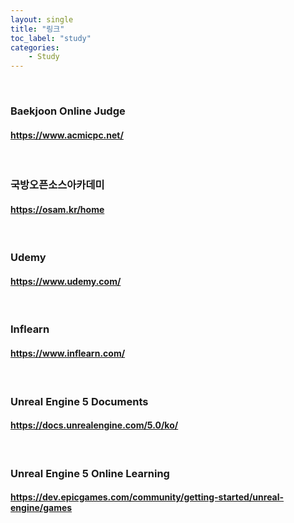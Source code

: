 ```yaml
---
layout: single
title: "링크"
toc_label: "study"
categories:
    - Study
---
```


<br>

### Baekjoon Online Judge
#### https://www.acmicpc.net/

<br>

### 국방오픈소스아카데미
#### https://osam.kr/home

<br>

### Udemy
#### https://www.udemy.com/

<br>

### Inflearn
#### https://www.inflearn.com/

<br>

### Unreal Engine 5 Documents
#### https://docs.unrealengine.com/5.0/ko/

<br>

### Unreal Engine 5 Online Learning 
#### https://dev.epicgames.com/community/getting-started/unreal-engine/games

<br>

